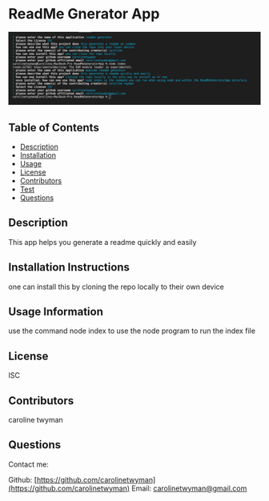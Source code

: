 
  
# ReadMe Gnerator App

![project image](./imgs/inaction.png)

## Table of Contents
* [Description](#description)
* [Installation](#installation)
* [Usage](#usage)
* [License](#license)
* [Contributors](#contributors)
* [Test](#test)
* [Questions](#questions)

## Description
This app helps you generate a readme quickly and easily

## Installation Instructions
one can install this by cloning the repo locally to their own device

## Usage Information
use the command node index to use the node program to run the index file

## License
ISC

## Contributors
caroline twyman

## Questions
Contact me:

Github: [https://github.com/carolinetwyman](https://github.com/carolinetwyman)
Email: [carolinetwyman@gmail.com](carolinetwyman@gmail.com)
